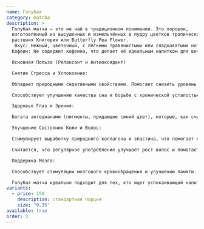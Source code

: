 ```yaml
---
name: Голубая
category: matcha
description: >
  Голубая матча — это не чай в традиционном понимании. Это порошок,
  изготовленный из высушенных и измельчённых в пудру цветков тропического
  растения Клитория или Butterfly Pea Flower.
   Вкус: Нежный, цветочный, с лёгкими травянистыми или сладковатыми нотками, очень деликатный.
  Кофеин: Не содержит кофеина, что делает её идеальным напитком для вечернего расслабления.

  Основная Польза (Релаксант и Антиоксидант)

  Снятие Стресса и Успокоение:

  Обладает природными седативными свойствами. Помогает снизить уровень кортизола (гормона стресса) и снять нервное напряжение.

  Способствует улучшению качества сна и борьбе с хронической усталостью.

  Здоровье Глаз и Зрения:

  Богата антоцианами (пигменты, придающие синий цвет), которые, как считается, улучшают кровообращение в сетчатке глаза, повышают остроту зрения и защищают глаза от усталости, вызванной работой за монитором.

  Улучшение Состояния Кожи и Волос:

  Стимулирует выработку природного коллагена и эластина, что помогает поддерживать упругость кожи и бороться с преждевременным старением.

  Считается, что регулярное употребление улучшает рост волос и помогает предотвратить раннюю седину.

  Поддержка Мозга:

  Способствует стимуляции мозгового кровообращения и улучшению памяти.

  Голубая матча идеально подходит для тех, кто ищет успокаивающий напиток с сильными антиоксидантными и косметическими свойствами, который можно пить в любое время суток.
variants:
  - price: 150
    description: стандартная порция
    size: "0.35"
available: true
order: 3
---
```

